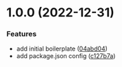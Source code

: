 # 1.0.0 (2022-12-31)


### Features

* add initial boilerplate ([04abd04](https://github.com/newlevelup/config/commit/04abd040bc0501f9202853794aea884aa0d31b0c))
* add package.json config ([c127b7a](https://github.com/newlevelup/config/commit/c127b7aacc8e9286868a2a0b26d4f6c56cd766a4))
